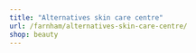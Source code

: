 ```yaml
---
title: "Alternatives skin care centre"
url: /farnham/alternatives-skin-care-centre/
shop: beauty
---
```

